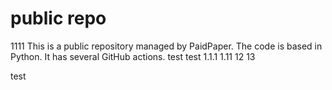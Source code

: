 # public repo
1111
This is a public repository managed by PaidPaper. The code is based in Python. It has several GitHub actions.
test
test 1.1.1
1.11
12
13

test
